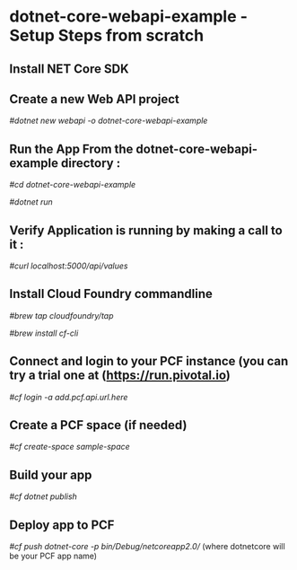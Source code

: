 # dotnet-core-webapi-example - Setup Steps from scratch

## Install NET Core SDK

## Create a new Web API project 

_#dotnet new webapi -o dotnet-core-webapi-example_

## Run the App From the dotnet-core-webapi-example directory : 

_#cd dotnet-core-webapi-example_

_#dotnet run_

## Verify Application is running by making a call to it :

_#curl localhost:5000/api/values_

## Install Cloud Foundry commandline 

_#brew tap cloudfoundry/tap_

_#brew install cf-cli_

## Connect and login to your PCF instance (you can try a trial one at (https://run.pivotal.io)

_#cf login -a add.pcf.api.url.here_

## Create a PCF space (if needed)

_#cf create-space sample-space_

## Build your app 

_#cf dotnet publish_

## Deploy app to PCF 

_#cf push dotnet-core -p bin/Debug/netcoreapp2.0/_  (where dotnetcore will be your PCF app name)




